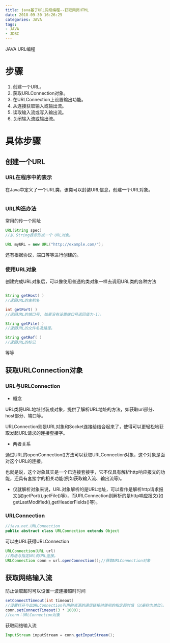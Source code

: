 ```yaml
---
title: java基于URL网络编程--获取网页HTML
date: 2018-09-30 16:26:25
categories: JAVA
tags: 
- JAVA
- JDBC
---
```


JAVA URL编程

<!-- more -->

# 步骤

1. 创建一个URL。
2. 获取URLConnection对象。
3. 在URLConnection上设置输出功能。
4. 从连接获取输入或输出流。
5. 读取输入流或写入输出流。
6. 关闭输入流或输出流。

# 具体步骤

## 创建一个URL

### URL在程序中的表示

在Java中定义了一个URL类，该类可以封装URL信息，创建一个URL对象。

```java

```

### URL构造办法

常用的传一个网址

```java
URL(String spec)
//从 String表示形成一个 URL对象。
```

```java
URL myURL = new URL("http://example.com/");
```

还有根据协议，端口等等进行创建的。

### 使用URL对象

创建完成URL对象后，可以像使用普通的类对象一样去调用URL类的各种方法

```java

```

```java
String getHost( )
//返回URL的主机名
```

```java
int getPort( )
//返回URL的端口号, 如果没有设置端口号返回值为-1）。
```

```java
String getFile( )
//返回URL的文件名及路径。
```

```java
String getRef( )
//返回URL的标记    
```

等等

## 获取URLConnection对象

### URL与URLConnection

- 概念

​        URL类将URL地址封装成对象，提供了解析URL地址的方法，如获取uri部分、host部分、端口等。

​         URLConnection则是URL对象和Socket连接给结合起来了，使得可以更轻松地获取发起URL请求的连接套接字。

- 两者关系

​         通过URL的openConnection()方法可以获取URLConnection对象，这个对象是面对这个URL的连接。

​        也就是说，这个对象其实是一个已连接套接字，它不仅具有解析http响应报文的功能，还具有套接字的相关功能(例如获取输入流、输出流等)。

- 仅就解析对象来说，URL对象解析的是URL地址，可以看作是解析http请求报文(如getPort(),getFile()等)，而URLConnection则解析的是http响应报文(如getLastModified(),getHeaderFields()等)。

### URLConnection

```java
//java.net.URLConnection
public abstract class URLConnection extends Object
```

可以由URL获得URLConnection

```java
URLConnection(URL url)
//构造与指定URL的URL连接。
URLConnection conn = url.openConnection();//获取URLConnection对象
```

## 获取网络输入流

防止读取超时可以设置一波连接超时时间

```java
setConnectTimeout(int timeout)
//设置打开与此URLConnection引用的资源的通信链接时使用的指定超时值（以毫秒为单位）。
conn.setConnectTimeout(3 * 1000);
//conn：URLConnection对象
```

获取网络输入流

```java
InputStream inputStream = conn.getInputStream();
```




